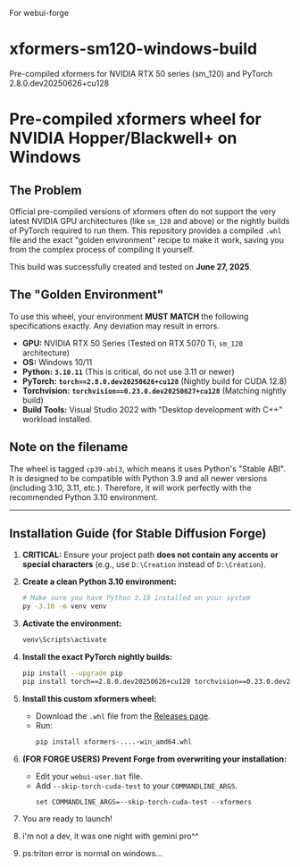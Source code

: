 For webui-forge
# xformers-sm120-windows-build
Pre-compiled xformers for NVIDIA RTX 50 series (sm_120) and PyTorch 2.8.0.dev20250626+cu128

# Pre-compiled xformers wheel for NVIDIA Hopper/Blackwell+ on Windows

## The Problem

Official pre-compiled versions of xformers often do not support the very latest NVIDIA GPU architectures (like `sm_120` and above) or the nightly builds of PyTorch required to run them. This repository provides a compiled `.whl` file and the exact "golden environment" recipe to make it work, saving you from the complex process of compiling it yourself.

This build was successfully created and tested on **June 27, 2025**.

## The "Golden Environment"

To use this wheel, your environment **MUST MATCH** the following specifications exactly. Any deviation may result in errors.

*   **GPU:** NVIDIA RTX 50 Series (Tested on RTX 5070 Ti, `sm_120` architecture)
*   **OS:** Windows 10/11
*   **Python:** **`3.10.11`** (This is critical, do not use 3.11 or newer)
*   **PyTorch:** **`torch==2.8.0.dev20250626+cu128`** (Nightly build for CUDA 12.8)
*   **Torchvision:** **`torchvision==0.23.0.dev20250627+cu128`** (Matching nightly build)
*   **Build Tools:** Visual Studio 2022 with "Desktop development with C++" workload installed.

## Note on the filename
The wheel is tagged `cp39-abi3`, which means it uses Python's "Stable ABI". It is designed to be compatible with Python 3.9 and all newer versions (including 3.10, 3.11, etc.). Therefore, it will work perfectly with the recommended Python 3.10 environment.

---

## Installation Guide (for Stable Diffusion Forge)

1.  **CRITICAL:** Ensure your project path **does not contain any accents or special characters** (e.g., use `D:\Creation` instead of `D:\Création`).

2.  **Create a clean Python 3.10 environment:**
    ```bash
    # Make sure you have Python 3.10 installed on your system
    py -3.10 -m venv venv
    ```

3.  **Activate the environment:**
    ```bash
    venv\Scripts\activate
    ```

4.  **Install the exact PyTorch nightly builds:**
    ```bash
    pip install --upgrade pip
    pip install torch==2.8.0.dev20250626+cu128 torchvision==0.23.0.dev20250627+cu128 --index-url https://download.pytorch.org/whl/nightly/cu128
    ```

5.  **Install this custom xformers wheel:**
    *   Download the `.whl` file from the [Releases page](https://github.com/TheAsh111/xformers-sm120-windows-build/releases).
    *   Run:
        ```bash
        pip install xformers-....-win_amd64.whl
        ```

6.  **(FOR FORGE USERS) Prevent Forge from overwriting your installation:**
    *   Edit your `webui-user.bat` file.
    *   Add `--skip-torch-cuda-test` to your `COMMANDLINE_ARGS`.
        ```batch
        set COMMANDLINE_ARGS=--skip-torch-cuda-test --xformers
        ```

7.  You are ready to launch!

8.  i'm not a dev, it was one night with gemini pro^^
9.  ps:triton error is normal on windows...

